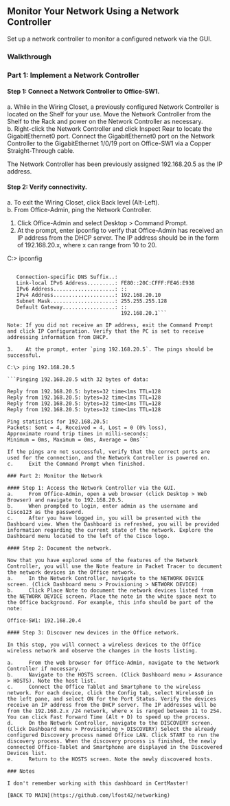 ## Monitor Your Network Using a Network Controller

Set up a network controller to monitor a configured network via the GUI.

### Walkthrough

### Part 1: Implement a Network Controller

#### Step 1: Connect a Network Controller to Office-SW1.

a.     While in the Wiring Closet, a previously configured Network Controller is located on the Shelf for your use. Move the Network Controller from the Shelf to the Rack and power on the Network Controller as necessary.  
b.     Right-click the Network Controller and click Inspect Rear to locate the GigabitEthernet0 port. Connect the GigabitEthernet0 port on the Network Controller to the GigabitEthernet 1/0/19 port on Office-SW1 via a Copper Straight-Through cable.  

The Network Controller has been previously assigned 192.168.20.5 as the IP address.  

#### Step 2: Verify connectivity.

a.     To exit the Wiring Closet, click Back level (Alt-Left).  
b.     From Office-Admin, ping the Network Controller.  
1.    Click Office-Admin and select Desktop > Command Prompt.  
2.    At the prompt, enter ipconfig to verify that Office-Admin has received an IP address from the DHCP server. The IP address should be in the form of 192.168.20.x, where x can range from 10 to 20.  

C:\> ipconfig  

```FastEthernet0 Connection:(default port)  

   Connection-specific DNS Suffix..:  
   Link-local IPv6 Address.........: FE80::20C:CFFF:FE46:E938  
   IPv6 Address....................: ::  
   IPv4 Address....................: 192.168.20.10  
   Subnet Mask.....................: 255.255.255.128  
   Default Gateway.................: ::  
                                     192.168.20.1```

Note: If you did not receive an IP address, exit the Command Prompt and click IP Configuration. Verify that the PC is set to receive addressing information from DHCP.  

3.    At the prompt, enter `ping 192.168.20.5`. The pings should be successful.  

C:\> ping 192.168.20.5  

```Pinging 192.168.20.5 with 32 bytes of data:  

Reply from 192.168.20.5: bytes=32 time<1ms TTL=128  
Reply from 192.168.20.5: bytes=32 time<1ms TTL=128  
Reply from 192.168.20.5: bytes=32 time<1ms TTL=128  
Reply from 192.168.20.5: bytes=32 time<1ms TTL=128  

Ping statistics for 192.168.20.5:  
Packets: Sent = 4, Received = 4, Lost = 0 (0% loss),  
Approximate round trip times in milli-seconds:  
Minimum = 0ms, Maximum = 0ms, Average = 0ms```  

If the pings are not successful, verify that the correct ports are used for the connection, and the Network Controller is powered on.  
c.     Exit the Command Prompt when finished.  

### Part 2: Monitor the Network

#### Step 1: Access the Network Controller via the GUI.
a.     From Office-Admin, open a web browser (click Desktop > Web Browser) and navigate to 192.168.20.5.  
b.     When prompted to login, enter admin as the username and Cisco123 as the password.  
c.     After you have logged in, you will be presented with the Dashboard view. When the Dashboard is refreshed, you will be provided information regarding the current state of the network. Explore the Dashboard menu located to the left of the Cisco logo.  

#### Step 2: Document the network.

Now that you have explored some of the features of the Network Controller, you will use the Note feature in Packet Tracer to document the network devices in the Office network.  
a.     In the Network Controller, navigate to the NETWORK DEVICE screen. (Click Dashboard menu > Provisioning > NETWORK DEVICE)  
b.     Click Place Note to document the network devices listed from the NETWORK DEVICE screen. Place the note in the white space next to the Office background. For example, this info should be part of the note:  

Office-SW1: 192.168.20.4

#### Step 3: Discover new devices in the Office network.

In this step, you will connect a wireless devices to the Office wireless network and observe the changes in the hosts listing.  

a.     From the web browser for Office-Admin, navigate to the Network Controller if necessary.  
b.     Navigate to the HOSTS screen. (Click Dashboard menu > Assurance > HOSTS). Note the host list.  
c.     Connect the Office Tablet and Smartphone to the wireless network. For each device, click the Config tab, select Wireless0 in the left pane, and select ON for the Port Status. Verify the devices receive an IP address from the DHCP server. The IP addresses will be from the 192.168.2.x /24 network, where x is ranged between 11 to 254. You can click Fast Forward Time (Alt + D) to speed up the process.  
d.     On the Network Controller, navigate to the DISCOVERY screen. (Click Dashboard menu > Provisioning > DISCOVERY) Select the already configured Discovery process named Office LAN. Click START to run the discovery process. When the discovery process is finished, the newly connected Office-Tablet and Smartphone are displayed in the Discovered Devices list.  
e.     Return to the HOSTS screen. Note the newly discovered hosts.  

### Notes

I don't remember working with this dashboard in CertMaster!

[BACK TO MAIN](https://github.com/lfost42/networking)